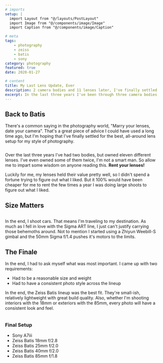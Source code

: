 ```yaml
---
# imports
setup: |
  import Layout from "@/layouts/PostLayout"
  import Image from "@/components/image/Image"
  import Caption from "@/components/image/Caption"

# meta
tags:
    - photography
    - zeiss
    - batis
    - sony
category: photography
featured: true
date: 2020-01-27

# content
title: My Last Lens Update, Ever
description: 2 camera bodies and 11 lenses later, I've finally settled on a complete setup. I'm going full Batis
excerpt: In the last three years I've been through three camera bodies, eleven different lenses (some twice!), and a host of camera accessories. I think it's time to settle down with a set of quality lenses and be content. The Zeiss Batis series fits my requirements and I've had personal experience with them.
---
```


## Back to Batis
There's a common saying in the photography world, "Marry your lenses, date your camera". That's a great piece of advice I could have used a long time ago, but I'm hoping that I've finally settled for the best, all-around lens setup for my style of photography.

<figure>
    <picture>
        <Image
            file="/shoots/2020/2020-02-29-lit-show-day-three/lit-show-2020_002.jpg"
            classes="solid-shadow-yellow"
        />
    </picture>
    <Caption file="/shoots/2020/2020-02-29-lit-show-day-three/lit-show-2020_002.jpg" />
</figure>

Over the last three years I've had two bodies, but owned eleven different lenses. I've even owned some of them twice, I'm not a smart man. So allow me to impart some wisdom on anyone reading this. **Rent your lenses!**

Luckily for me, my lenses held their value pretty well, so I didn't spend a fortune trying to figure out what I liked. But it 100% would have been cheaper for me to rent the few times a year I was doing large shoots to figure out what I liked.

## Size Matters

<figure>
    <picture>
        <Image
            file="/shoots/2020/2020-02-29-lit-show-day-three/lit-show-2020_007.jpg"
            classes="solid-shadow-yellow"
        />
    </picture>
    <Caption file="/shoots/2020/2020-02-29-lit-show-day-three/lit-show-2020_007.jpg" />
</figure>

In the end, I shoot cars. That means I'm traveling to my destination. As much as I fell in love with the Sigma ART line, I just can't justify carrying those behemoths around. Not to mention I started using a Zhiyun Weebill-S gimbal and the 50mm Sigma f/1.4 pushes it's motors to the limits.

## The Finale
In the end, I had to ask myself what was most important. I came up with two requirements:
- Had to be a reasonable size and weight
- Had to have a consistent photo style across the lineup

In the end, the Zeiss Batis lineup was the best fit. They're small-ish, relatively lightweight with great build quality. Also, whether I'm shooting interiors with the 18mm or exteriors with the 85mm, every photo will have a consistent look and feel.

<figure>
    <picture>
        <Image
            file="/shoots/2020/2020-02-29-lit-show-day-three/lit-show-2020_012.jpg"
            classes="solid-shadow-yellow"
        />
    </picture>
    <Caption file="/shoots/2020/2020-02-29-lit-show-day-three/lit-show-2020_012.jpg" />
</figure>

### Final Setup
- Sony A7iii
- Zeiss Batis 18mm f/2.8
- Zeiss Batis 25mm f/2.0
- Zeiss Batis 40mm f/2.0
- Zeiss Batis 85mm f/1.8